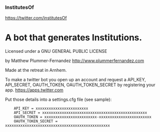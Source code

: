 ### InstitutesOf
https://twitter.com/institutesOf

# A bot that generates Institutions.

Licensed under a GNU GENERAL PUBLIC LICENSE

by Matthew Plummer-Fernandez 
http://www.plummerfernandez.com

Made at the retreat in Arnhem.

To make a twitter bot you open up an account and request a 
API_KEY, API_SECRET, OAUTH_TOKEN, OAUTH_TOKEN_SECRET
by registering your app. https://apps.twitter.com

Put those details into a settings.cfg file (see sample):

		API_KEY = xxxxxxxxxxxxxxxxxxxxxxxx
		API_SECRET = xxxxxxxxxxxxxxxxxxxxxxxxxxxxxxxxxxxxxxxxxxxxxxxx
		OAUTH_TOKEN = xxxxxxxxxxxxxxxxxxxxxxxx-xxxxxxxxxxxxxxxxxxxxxxxx
		OAUTH_TOKEN_SECRET = xxxxxxxxxxxxxxxxxxxxxxxxxxxxxxxxxxxxxxxxxxxxxxxx
		


